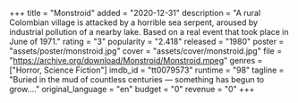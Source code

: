 +++
title = "Monstroid"
added = "2020-12-31"
description = "A rural Colombian village is attacked by a horrible sea serpent, aroused by industrial pollution of a nearby lake. Based on a real event that took place in June of 1971."
rating = "3"
popularity = "2.418"
released = "1980"
poster = "assets/poster/monstroid.jpg"
cover = "assets/cover/monstroid.jpg"
file = "https://archive.org/download/Monstroid/Monstroid.mpeg"
genres = ["Horror, Science Fiction"]
imdb_id = "tt0079573"
runtime = "98"
tagline = "Buried in the mud of countless centuries — something has begun to grow...."
original_language = "en"
budget = "0"
revenue = "0"
+++